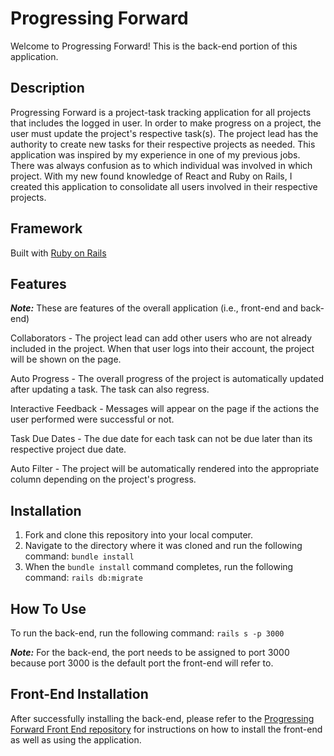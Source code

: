 Progressing Forward
========================

Welcome to Progressing Forward! This is the back-end portion of this application.

## Description
Progressing Forward is a project-task tracking application for all projects that includes the logged in user. In order to make progress on a project, the user must update the project's respective task(s). The project lead has the authority to create new tasks for their respective projects as needed. This application was inspired by my experience in one of my previous jobs. There was always confusion as to which individual was involved in which project. With my new found knowledge of React and Ruby on Rails, I created this application to consolidate all users involved in their respective projects.

## Framework
Built with [Ruby on Rails](https://rubyonrails.org/)

## Features
***Note:*** These are features of the overall application (i.e., front-end and back-end)

Collaborators - The project lead can add other users who are not already included in the project. When that user logs into their account, the project will be shown on the page.

Auto Progress - The overall progress of the project is automatically updated after updating a task. The task can also regress.

Interactive Feedback - Messages will appear on the page if the actions the user performed were successful or not.

Task Due Dates - The due date for each task can not be due later than its respective project due date.

Auto Filter - The project will be automatically rendered into the appropriate column depending on the project's progress.

## Installation
1. Fork and clone this repository into your local computer.
2. Navigate to the directory where it was cloned and run the following command: `bundle install`
3. When the `bundle install` command completes, run the following command: `rails db:migrate`

## How To Use
To run the back-end, run the following command: `rails s -p 3000`

***Note:*** For the back-end, the port needs to be assigned to port 3000 because port 3000 is the default port the front-end will refer to.

## Front-End Installation
After successfully installing the back-end, please refer to the [Progressing Forward Front End repository](https://github.com/guosamuel/progressing-forward-front-end) for instructions on how to install the front-end as well as using the application.
